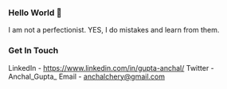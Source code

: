 ### Hello World 👋

I am not a perfectionist. YES, I do mistakes and learn from them. 

### Get In Touch 

LinkedIn - https://www.linkedin.com/in/gupta-anchal/
Twitter - Anchal_Gupta_
Email - anchalchery@gmail.com

